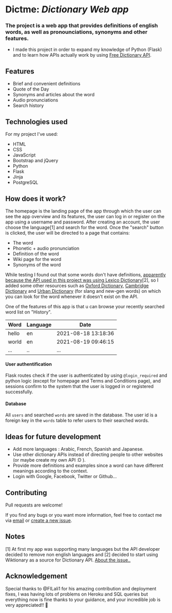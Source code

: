 # Dictme:  _Dictionary Web app_



### The project is a web app that provides definitions of english words, as well as pronounciations, synonyms and other features.

- I made this project in order to expand my knowledge of Python (Flask) and to learn how APIs actually work by using [Free Dictionary API](https://dictionaryapi.dev/).


## Features

- Brief and convenient definitions
- Quote of the Day
- Synonyms and articles about the word
- Audio pronunciations
- Search history

## Technologies used

For my project I've used:

- HTML
- CSS
- JavaScript
- Bootstrap and jQuery
- Python
- Flask
- Jinja
- PostgreSQL

## How does it work?

The homepage is the landing page of the app through which the user can see the app overview and its features, the user can log in or register on the app using a username and password.
After creating an account, the user choose the language[1] and search for the word. Once the "search" button is clicked, the user will be directed to a page that contains:
- The word
- Phonetic + audio pronunciation
- Definition of the word
- Wiki page for the word
- Synonyms of the word

While testing I found out that some words don't have definitions, [apparently because the API used in this project was using Lexico Dictionary](https://github.com/meetDeveloper/freeDictionaryAPI/issues/80)[2], so I added some other resources such as [Oxford Dictionary](https://www.oxfordlearnersdictionaries.com/), [Cambridge Dictionary](https://dictionary.cambridge.org/) and [Urban Dictionary](https://www.urbandictionary.com/) (for slang and new-gen words) on which you can look for the word whenever it doesn't exist on the API.

One of the features of this app is that u can browse your recently searched word list on "History".

Word | Language | Date
------------ | ------------- | ---------------
hello | en | 2021-08-18 13:18:36
world | en | 2021-08-19 09:46:15
... | .. | ...


#### User authentification
Flask routes check if the user is authenticated by using ```@login_required``` and python logic (except for homepage and Terms and Conditions page), and sessions confirm to the system that the user is logged in or registered successfully.

#### Database
All `users` and searched `words` are saved in the database. The user id is a foreign key in the `words` table to refer users to their searched words.

## Ideas for future development

- Add more languages : Arabic, French, Spanish and Japanese.
- Use other dictionary APIs instead of directing people to other websites (or maybe create my own API :D ).
- Provide more definitions and examples since a word can have different meanings according to the context.
- Login with Google, Facebook, Twitter or Github...

## Contributing

Pull requests are welcome!

If you find any bugs or you want more information, feel free to contact me via [email](marwan.zouaid@gmail.com) or [create a new issue](https://github.com/merouanezouaid/dictme/issues/new).

## Notes
[1] At first my app was supporting many languages but the API developer decided to remove non english languages and [2] decided to start using Wiktionary as a source for Dictionary API. [About the issue..](https://github.com/meetDeveloper/freeDictionaryAPI/issues/102)


## Acknowledgement

Special thanks to @FILali1 for his amazing contribution and deployment fixes, I was having lots of problems on Heroku and SQL queries but everything now is fine thanks to your guidance, and your incredible job is very appreciated!! 💪

